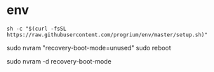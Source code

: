 # env

```
sh -c "$(curl -fsSL https://raw.githubusercontent.com/progrium/env/master/setup.sh)"
```
sudo nvram "recovery-boot-mode=unused"
sudo reboot

sudo nvram -d recovery-boot-mode
